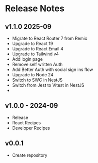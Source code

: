 
# Release Notes

## v1.1.0 2025-09
- Migrate to React Router 7 from Remix
- Upgrade to React 19
- Upgrade to React Email 4
- Upgrade to Tailwind v4
- Add login page
- Remove self written Auth
- Add Better Auth with social sign ins flow
- Upgrade to Node 24
- Switch to SWC in NestJS
- Switch from Jest to Vitest in NestJS
- 

## v1.0.0 - 2024-09
- Release
- React Recipes
- Developer Recipes

## v0.0.1
- Create repository
